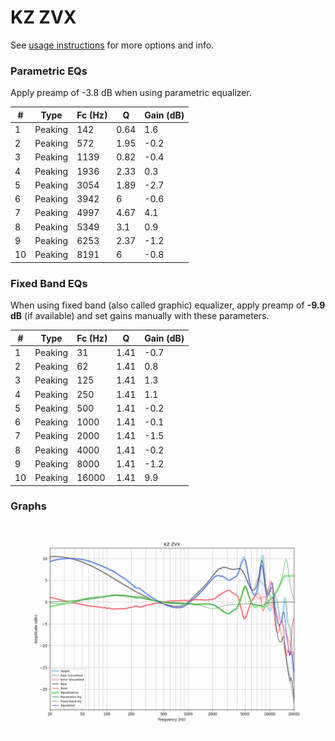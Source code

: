 # KZ ZVX
See [usage instructions](https://github.com/jaakkopasanen/AutoEq#usage) for more options and info.

### Parametric EQs
Apply preamp of -3.8 dB when using parametric equalizer.

|   # | Type    |   Fc (Hz) |    Q |   Gain (dB) |
|-----|---------|-----------|------|-------------|
|   1 | Peaking |       142 | 0.64 |         1.6 |
|   2 | Peaking |       572 | 1.95 |        -0.2 |
|   3 | Peaking |      1139 | 0.82 |        -0.4 |
|   4 | Peaking |      1936 | 2.33 |         0.3 |
|   5 | Peaking |      3054 | 1.89 |        -2.7 |
|   6 | Peaking |      3942 | 6    |        -0.6 |
|   7 | Peaking |      4997 | 4.67 |         4.1 |
|   8 | Peaking |      5349 | 3.1  |         0.9 |
|   9 | Peaking |      6253 | 2.37 |        -1.2 |
|  10 | Peaking |      8191 | 6    |        -0.8 |

### Fixed Band EQs
When using fixed band (also called graphic) equalizer, apply preamp of **-9.9 dB** (if available) and set gains manually with these parameters.

|   # | Type    |   Fc (Hz) |    Q |   Gain (dB) |
|-----|---------|-----------|------|-------------|
|   1 | Peaking |        31 | 1.41 |        -0.7 |
|   2 | Peaking |        62 | 1.41 |         0.8 |
|   3 | Peaking |       125 | 1.41 |         1.3 |
|   4 | Peaking |       250 | 1.41 |         1.1 |
|   5 | Peaking |       500 | 1.41 |        -0.2 |
|   6 | Peaking |      1000 | 1.41 |        -0.1 |
|   7 | Peaking |      2000 | 1.41 |        -1.5 |
|   8 | Peaking |      4000 | 1.41 |        -0.2 |
|   9 | Peaking |      8000 | 1.41 |        -1.2 |
|  10 | Peaking |     16000 | 1.41 |         9.9 |

### Graphs
![](./KZ%20ZVX.png)
